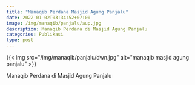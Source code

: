 ```yaml
---
title: "Manaqib Perdana Masjid Agung Panjalu"
date: 2022-01-02T03:34:52+07:00
image: /img/manaqib/panjalu/aup.jpg
description: Manaqib Perdana di Masjid Agung Panjalu
categories: Publikasi
type: post
---
```


{{< img src="/img/manaqib/panjalu/dwn.jpg" alt="manaqib masjid agung panjalu" >}}

Manaqib Perdana di Masjid Agung Panjalu